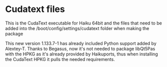 # Cudatext files

This is the CudaText executable for Haiku 64bit and the files that need to be added into the /boot/config/settings/cudatext folder when making the package

This new version 1.133.7-1 has already included Python support added by Alextey-T.
Thanks to Begasus, now it's not needed to package libQt5Pas with the HPKG as it's already provided by Haikuports, thus when installing the CudaText HPKG it pulls the needed requirements.
